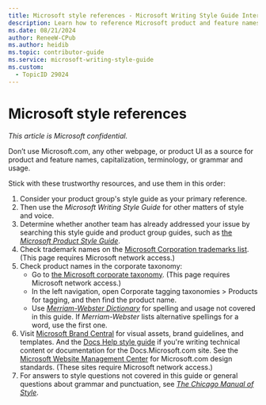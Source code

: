 ```yaml
---
title: Microsoft style references - Microsoft Writing Style Guide Internal
description: Learn how to reference Microsoft product and feature names accurately in your content. Follow a structured approach using trusted resources like your product group's style guide, the Microsoft Writing Style Guide, and official trademark lists.
ms.date: 08/21/2024
author: ReneeW-CPub
ms.author: heidib
ms.topic: contributor-guide
ms.service: microsoft-writing-style-guide
ms.custom:
  - TopicID 29024
---
```



# Microsoft style references

*This article is Microsoft confidential.*

Don’t use Microsoft.com, any other webpage, or product UI as a source for product and feature names, capitalization, terminology, or grammar and usage.

Stick with these trustworthy resources, and use them in this order:

1. Consider your product group's style guide as your primary reference.
2. Then use the *Microsoft Writing Style Guide* for other matters of style and voice.
3. Determine whether another team has already addressed your issue by searching this style guide and product group guides, such as [the *Microsoft Product Style Guide*](/product-style-guide-msft-internal/welcome/welcome).
4. Check trademark names on the [Microsoft Corporation trademarks list](https://www.microsoft.com/legal/intellectualproperty/trademarks). (This page requires Microsoft network access.)
5. Check product names in the corporate taxonomy:
   - Go to [the Microsoft corporate taxonomy](https://microsoft.sharepoint.com/teams/corptaxbrowse/_layouts/15/termstoremanager.aspx). (This page requires Microsoft network access.)
   - In the left navigation, open Corporate tagging taxonomies > Products for tagging, and then find the product name.
   - Use [*Merriam-Webster Dictionary*](https://www.merriam-webster.com/) for spelling and usage not covered in this guide. If *Merriam-Webster* lists alternative spellings for a word, use the first one.
6. Visit [Microsoft Brand Central](https://microsoft.sharepoint.com/teams/brandcentral) for visual assets, brand guidelines, and templates. And the [Docs Help style guide](/help/) if you're writing technical content or documentation for the Docs.Microsoft.com site. See the [Microsoft Website Management Center](https://wmc.azurewebsites.net/) for Microsoft.com design standards. (These sites require Microsoft network access.)
7. For answers to style questions not covered in this guide or general questions about grammar and punctuation, see [*The Chicago Manual of Style*](https://www.chicagomanualofstyle.org/home.html).